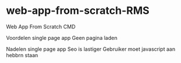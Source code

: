 # web-app-from-scratch-RMS
Web App From Scratch CMD

Voordelen single page app
Geen pagina laden

Nadelen single page app
Seo is lastiger
Gebruiker moet javascript aan hebbrn staan

